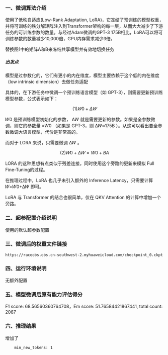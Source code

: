 ### 一、微调算法介绍

使用了低秩自适应(Low-Rank Adaptation, LoRA)，它冻结了预训练的模型权重，并将可训练的秩分解矩阵注入到Transformer架构的每一层，从而大大减少了下游任务的可训练参数的数量。与经过Adam微调的GPT-3 175B相比，LoRA可以将可训练参数的数量减少10,000倍，GPU内存需求减少3倍。

替换图1中的矩阵A和B来冻结共享模型并有效地切换任务

##### 出发点

模型是过参数化的，它们有更小的内在维度，模型主要依赖于这个低的内在维度（low intrinsic dimension）去做任务适配

具体的，在下游任务中微调一个预训练语言模型（如 GPT-3），则需要更新预训练模型参数，公式表示如下：

 $$ (1)𝑊0+Δ𝑊 $$

𝑊0 是预训练模型初始化的参数， Δ𝑊 就是需要更新的参数。如果是全参数微调，则它的参数量 =𝑊0 （如果是 GPT-3，则 Δ𝑊≈175B ）。从这可以看出要全参数微调大语言模型，代价是非常高的。

而对于 LORA 来说，只需要微调 Δ𝑊 。

 $$ (2)𝑊0+Δ𝑊=W0+BA $$

LORA 的这种思想有点类似于残差连接，同时使用这个旁路的更新来模拟 Full Fine-Tuning的过程。

在推理过程中，LoRA 也几乎未引入额外的 Inference Latency，只需要计算 𝑊=𝑊0+Δ𝑊 即可。

LoRA 与 Transformer 的结合也很简单，仅在 QKV Attention 的计算中增加一个旁路。

### 二、超参配置介绍说明

使用的默认超参数配置

### 三、微调后的权重文件链接

```
https://raceobs.obs.cn-southwest-2.myhuaweicloud.com/checkpoint_0.ckpt
```

### 四、运行环境说明

无额外配置

### 五、模型微调后原有能力评估得分

F1 score: 68.56560360764708，Em score: 51.76584421867441, total count: 2067


### 六、推理结果

增加了

```
    min_new_tokens: 1
```

